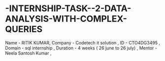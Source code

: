 # -INTERNSHIP-TASK--2-DATA-ANALYSIS-WITH-COMPLEX-QUERIES
Name - RITIK KUMAR,
Company - Codetech it solution ,
ID - CTO4DG3495 ,
Domain - sql internship ,
Duration - 4 weeks ( 26 june to 26 july) ,
Mentor - Neela Santosh Kumar ,
